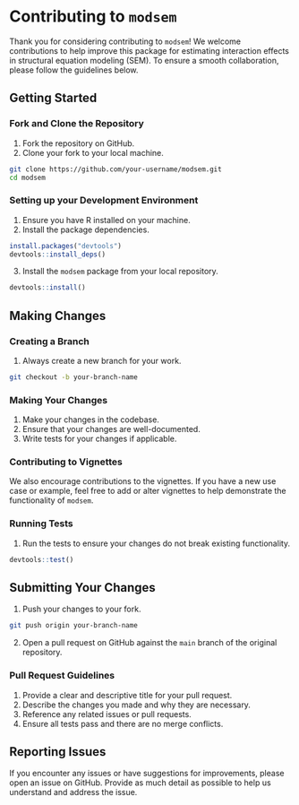 # Contributing to `modsem`

Thank you for considering contributing to `modsem`! We welcome contributions to help improve this package for estimating interaction effects in structural equation modeling (SEM). To ensure a smooth collaboration, please follow the guidelines below.

## Getting Started

### Fork and Clone the Repository

1. Fork the repository on GitHub.
2. Clone your fork to your local machine.

```sh
git clone https://github.com/your-username/modsem.git
cd modsem
```

### Setting up your Development Environment

1. Ensure you have R installed on your machine.
2. Install the package dependencies.

```r
install.packages("devtools")
devtools::install_deps()
```

3. Install the `modsem` package from your local repository.

```r
devtools::install()
```

## Making Changes

### Creating a Branch

1. Always create a new branch for your work.

```sh
git checkout -b your-branch-name
```

### Making Your Changes

1. Make your changes in the codebase.
2. Ensure that your changes are well-documented.
3. Write tests for your changes if applicable.

### Contributing to Vignettes

We also encourage contributions to the vignettes. If you have a new use case or example, feel free to add or alter vignettes to help demonstrate the functionality of `modsem`.

### Running Tests

1. Run the tests to ensure your changes do not break existing functionality.

```r
devtools::test()
```

## Submitting Your Changes

1. Push your changes to your fork.

```sh
git push origin your-branch-name
```

2. Open a pull request on GitHub against the `main` branch of the original repository.

### Pull Request Guidelines

1. Provide a clear and descriptive title for your pull request.
2. Describe the changes you made and why they are necessary.
3. Reference any related issues or pull requests.
4. Ensure all tests pass and there are no merge conflicts.

## Reporting Issues

If you encounter any issues or have suggestions for improvements, please open an issue on GitHub. Provide as much detail as possible to help us understand and address the issue.
